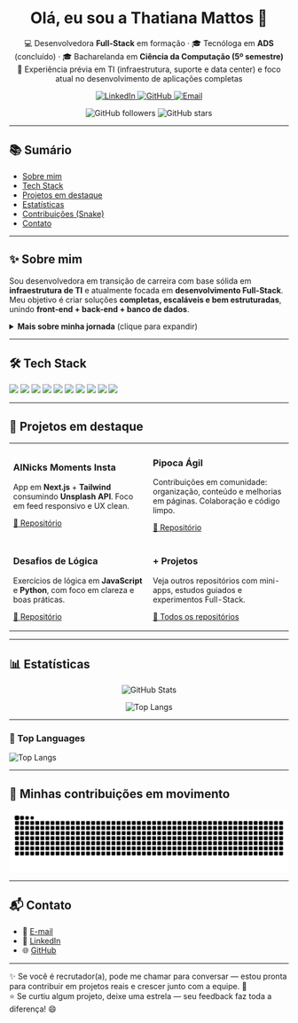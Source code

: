 <!-- HERO -->
<h1 align="center">Olá, eu sou a Thatiana Mattos 👋</h1>

<p align="center">
  💻 Desenvolvedora <b>Full-Stack</b> em formação · 🎓 Tecnóloga em <b>ADS</b> (concluído) · 🎓 Bacharelanda em <b>Ciência da Computação (5º semestre)</b><br/>
  🚀 Experiência prévia em TI (infraestrutura, suporte e data center) e foco atual no desenvolvimento de aplicações completas
</p>

<p align="center">
  <!-- botões -->
  <a href="https://www.linkedin.com/in/thatiana-mattos" target="_blank">
    <img src="https://img.shields.io/badge/LinkedIn-0A66C2?style=for-the-badge&logo=linkedin&logoColor=white" alt="LinkedIn"/>
  </a>
  <a href="https://github.com/ThatianaMattos" target="_blank">
    <img src="https://img.shields.io/badge/GitHub-111?style=for-the-badge&logo=github&logoColor=white" alt="GitHub"/>
  </a>
  <a href="mailto:thatianamattos25@gmail.com" target="_blank">
    <img src="https://img.shields.io/badge/Email-DB4437?style=for-the-badge&logo=gmail&logoColor=white" alt="Email"/>
  </a>
</p>

<!-- Badges dinâmicos -->
<p align="center">
  <img src="https://img.shields.io/github/followers/ThatianaMattos?style=social" alt="GitHub followers"/>
  <img src="https://img.shields.io/github/stars/ThatianaMattos?style=social" alt="GitHub stars"/>
</p>


---

## 📚 Sumário
- [Sobre mim](#-sobre-mim)
- [Tech Stack](#-tech-stack)
- [Projetos em destaque](#-projetos-em-destaque)
- [Estatísticas](#-estatísticas)
- [Contribuições (Snake)](#-minhas-contribuições-em-movimento)
- [Contato](#-contato)

---

## ✨ Sobre mim
Sou desenvolvedora em transição de carreira com base sólida em **infraestrutura de TI** e atualmente focada em **desenvolvimento Full-Stack**.  
Meu objetivo é criar soluções **completas, escaláveis e bem estruturadas**, unindo **front-end + back-end + banco de dados**.

<details>
  <summary><b>Mais sobre minha jornada</b> (clique para expandir)</summary>

- 🎯 Objetivo: primeira oportunidade como <b>Desenvolvedora Full-Stack</b>  
- 🧠 Forte base em lógica (estudos com o <i>Método Mente Lógica</i>)  
- 🧩 20 anos de experiência prévia em TI — disciplina e organização de projetos  
- 🌱 Sempre aprendendo: cursos, bootcamps, projetos autorais e contribuição em comunidades  
</details>

---

## 🛠 Tech Stack
<p>
  <!-- Front -->
  <img src="https://img.shields.io/badge/HTML5-e34f26?logo=html5&logoColor=white&style=for-the-badge" />
  <img src="https://img.shields.io/badge/CSS3-1572B6?logo=css3&logoColor=white&style=for-the-badge" />
  <img src="https://img.shields.io/badge/JavaScript-f7df1e?logo=javascript&logoColor=222&style=for-the-badge" />
  <img src="https://img.shields.io/badge/React-20232a?logo=react&logoColor=61DAFB&style=for-the-badge" />
  <img src="https://img.shields.io/badge/Tailwind-0ea5e9?logo=tailwindcss&logoColor=white&style=for-the-badge" />
  <!-- Back -->
  <img src="https://img.shields.io/badge/Node.js-339933?logo=node.js&logoColor=white&style=for-the-badge" />
  <!-- DB -->
  <img src="https://img.shields.io/badge/MySQL-4479A1?logo=mysql&logoColor=white&style=for-the-badge" />
  <img src="https://img.shields.io/badge/PostgreSQL-4169E1?logo=postgresql&logoColor=white&style=for-the-badge" />
  <!-- Tools -->
  <img src="https://img.shields.io/badge/Git-F05033?logo=git&logoColor=white&style=for-the-badge" />
  <img src="https://img.shields.io/badge/GitHub-111?logo=github&logoColor=white&style=for-the-badge" />
</p>

---

## 📌 Projetos em destaque
<table>
  <tr>
    <td width="50%">
      <h3>AlNicks Moments Insta</h3>
      <p>App em <b>Next.js</b> + <b>Tailwind</b> consumindo <b>Unsplash API</b>. Foco em feed responsivo e UX clean.</p>
      <p>
        <a href="https://github.com/ThatianaMattos/AlNicks-Moments-Insta" target="_blank">🔗 Repositório</a>
      </p>
    </td>
    <td width="50%">
      <h3>Pipoca Ágil</h3>
      <p>Contribuições em comunidade: organização, conteúdo e melhorias em páginas. Colaboração e código limpo.</p>
      <p>
        <a href="https://github.com/ThatianaMattos/Pipoca-Agil" target="_blank">🔗 Repositório</a>
      </p>
    </td>
  </tr>
  <tr>
    <td width="50%">
      <h3>Desafios de Lógica</h3>
      <p>Exercícios de lógica em <b>JavaScript</b> e <b>Python</b>, com foco em clareza e boas práticas.</p>
      <p>
        <a href="https://github.com/ThatianaMattos/Desafios-Logica" target="_blank">🔗 Repositório</a>
      </p>
    </td>
    <td width="50%">
      <h3>+ Projetos</h3>
      <p>Veja outros repositórios com mini-apps, estudos guiados e experimentos Full-Stack.</p>
      <p>
        <a href="https://github.com/ThatianaMattos?tab=repositories" target="_blank">📂 Todos os repositórios</a>
      </p>
    </td>
  </tr>
</table>

---

## 📊 Estatísticas
<div align="center">

<img 
  src="https://github-readme-stats.vercel.app/api?username=ThatianaMattos&show_icons=true&theme=radical&include_all_commits=true&count_private=true&hide_border=true" 
  alt="GitHub Stats"
/>

<img 
  src="https://github-readme-stats.vercel.app/api/top-langs/?username=ThatianaMattos&layout=compact&theme=radical&hide_border=true&hide=C,C%2B%2B,Cython,SWIG,PowerShell" 
  alt="Top Langs"
/>

</div>

---

### 🌈 Top Languages

<img 
  src="https://github-readme-stats.vercel.app/api/top-langs/?username=ThatianaMattos&layout=compact&hide_border=true&theme=radical&hide=C,C%2B%2B,Cython,SWIG,PowerShell" 
  alt="Top Langs"
/>

---

## 🐍 Minhas contribuições em movimento
<picture>
  <source media="(prefers-color-scheme: dark)" srcset="https://raw.githubusercontent.com/ThatianaMattos/ThatianaMattos/output/github-contribution-grid-snake-dark.svg">
  <img alt="snake animation" src="https://raw.githubusercontent.com/ThatianaMattos/ThatianaMattos/output/github-contribution-grid-snake.svg">
</picture>

---

## 📬 Contato
- 📧 <a href="mailto:thatianamattos25@gmail.com" target="_blank">E-mail</a>  
- 💼 <a href="https://www.linkedin.com/in/thatiana-mattos" target="_blank">LinkedIn</a>  
- 🌐 <a href="https://github.com/ThatianaMattos" target="_blank">GitHub</a>  

---

✨ Se você é recrutador(a), pode me chamar para conversar — estou pronta para contribuir em projetos reais e crescer junto com a equipe. 🚀  
⭐ Se curtiu algum projeto, deixe uma estrela — seu feedback faz toda a diferença! 😄

